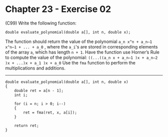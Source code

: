 # Chapter 23 - Exercise 02

(C99) Write the following function:  

```
double evaluate_polynomial(double a[], int n, double x);
```

The function should return the value of the polynomial `a_n x^n + a_n–1 x^n–1 + ... + a_0` , where the `a_i`'s are stored in corresponding elements of the array `a`, which has length `n + 1`. Have the function use Horner’s Rule to compute the value of the polynomial: `((...((a_n x + a_n–1 )x + a_n–2 )x + ...)x + a_1 )x + a_0` Use the `fma` function to perform the multiplications and additions.

---

```
double evaluate_polynomial(double a[], int n, double x)
{
    double ret = a[n - 1];
    int i;
    
    for (i = n; i > 0; i--) 
    {
        ret = fma(ret, x, a[i]);
    }
    
    return ret;
}
```
